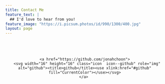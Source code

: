 ```yaml
---
title: Contact Me
feature_text: |
  ## I'd love to hear from you!
feature_image: "https://i.picsum.photos/id/990/1300/400.jpg"
layout: page
---
```


<center>
  <nav class="nav  nav--social">
    <a href="https://www.linkedin.com/in/jonah-choon-528584195">
      <svg width="40" height="40" class="icon  icon--linkedin" role="img" alt="linkedin"><title>linkedin</title><use xlink:href="#linkedin" fill="CurrentColor"></use></svg>
    </a>

    <a href="https://github.com/jonahchoon">
      <svg width="16" height="16" class="icon  icon--github" role="img" alt="github"><title>github</title><use xlink:href="#github" fill="CurrentColor"></use></svg>
    </a> 
  </nav>
</center>
